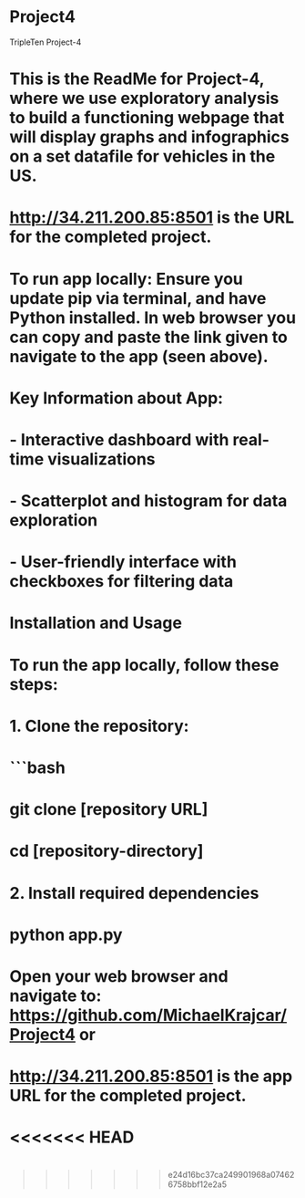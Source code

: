 # Project4
TripleTen Project-4

# This is the ReadMe for Project-4, where we use exploratory analysis to build a functioning webpage that will display graphs and infographics on a set datafile for vehicles in the US.

# http://34.211.200.85:8501 is the URL for the completed project. 

# To run app locally: Ensure you update pip via terminal, and have Python installed.  In web browser you can copy and paste the link given to navigate to the app (seen above).  

# Key Information about App:
# - Interactive dashboard with real-time visualizations
# - Scatterplot and histogram for data exploration
# - User-friendly interface with checkboxes for filtering data

# Installation and Usage

# To run the app locally, follow these steps:

# 1. Clone the repository:
#  ```bash
#  git clone [repository URL]
#   cd [repository-directory]

# 2. Install required dependencies
# python app.py

# Open your web browser and navigate to: https://github.com/MichaelKrajcar/Project4 or 
# http://34.211.200.85:8501 is the app URL for the completed project. 
<<<<<<< HEAD
=======

# 
>>>>>>> e24d16bc37ca249901968a074626758bbf12e2a5
